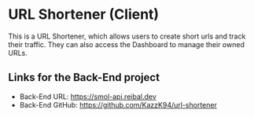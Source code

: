 # URL Shortener (Client)
This is a URL Shortener, which allows users to create short urls and track their traffic.
They can also access the Dashboard to manage their owned URLs.

## Links for the Back-End project
- Back-End URL: https://smol-api.reibal.dev
- Back-End GitHub: https://github.com/KazzK94/url-shortener
